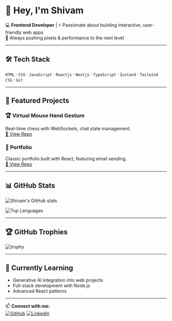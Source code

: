 # 👋 Hey, I'm Shivam

💻 **Frontend Developer** | ⚡ Passionate about building interactive, user-friendly web apps  
🚀 Always pushing pixels & performance to the next level  

---

## 🛠 Tech Stack
`HTML` · `CSS` · `JavaScript` · `Reactjs` · `Nextjs` · `TypeScript` · `Zustand` · `Tailwind CSS` · `Git` 

---

## 📌 Featured Projects

### 🏆 **Virtual Mouse Hand Gesture**
Real-time chess with WebSockets, chat state management.  
[🔗 View Repo](https://github.com/shivamByteLab/Virtual-Mouse-Hand-Gesture-)

### 🎯 **Portfolio**
Classic portfolio built with React, featuring email sending.  
[🔗 View Repo](https://github.com/shivamByteLab/.Portfolio)


---

## 📊 GitHub Stats
![Shivam's GitHub stats](https://github-readme-stats.vercel.app/api?username=shivamByteLab&show_icons=true&theme=radical)

![Top Languages](https://github-readme-stats.vercel.app/api/top-langs/?username=shivamByteLab&layout=compact&theme=radical)

---

## 🏆 GitHub Trophies
![trophy](https://github-profile-trophy.vercel.app/?username=shivamByteLab&theme=radical&no-frame=false&no-bg=true&margin-w=15)

---

## 🌱 Currently Learning
- Generative AI integration into web projects
- Full-stack development with Node.js
- Advanced React patterns

---

📫 **Connect with me:**  
[![GitHub](https://img.shields.io/badge/GitHub-000?style=for-the-badge&logo=github)](https://github.com/shivamByteLab)
[![LinkedIn](https://img.shields.io/badge/LinkedIn-0A66C2?style=for-the-badge&logo=linkedin)](https://linkedin.com/in/shivam99singh33)
